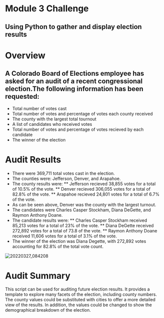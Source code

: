# Module 3 Challenge
## Using Python to gather and display election results

# Overview
## A Colorado Board of Elections employee has asked for an audit of a recent congressional election.The following information has been requested:
* Total number of votes cast
* Total number of votes and percentage of votes each county received
* The county with the largest total tournout
* A list of candidates who received votes
* Total number of votes and percentage of votes recieved by each candidate
* The winner of the election

# Audit Results
* There were 369,711 total votes cast in the election.
* The counties were: Jefferson, Denver, and Arapahoe.
* The county results were:
** Jefferson recieved 38,855 votes for a total of 10.5% of the vote.
** Denver recieved 306,055 votes for a total of 82.8% of the vote.
** Arapahoe recieved 24,801 votes for a total of 6.7% of the vote.
* As can be seen above, Denver was the county with the largest turnout.
* The candidates were Charles Casper Stockham, Diana DeGette, and Raymon Anthony Doane.
* The candidate results were:
** Charles Casper Stockham received 85,213 votes for a total of 23% of the vote.
** Diana DeGette received 272,892 votes for a total of 73.8 of the vote.
** Raymon Anthony Doane received 11,606 votes for a total of 3.1% of the vote.
* The winner of the election was Diana Degette, with 272,892 votes accounting for 82.8% of the total vote count.

![20220327_084208](https://user-images.githubusercontent.com/100659114/160282197-d57bce02-1b34-427a-b1f2-68c8549434ed.jpg)


# Audit Summary
This script can be used for auditing future election results. It provides a template to explore many facets of the election, including county numbers. The county values could be substituted with cities to offer a more detailed view of the results. In addition, the values could be changed to show the demographical breakdown of the election.

